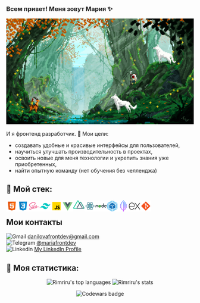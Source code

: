 ### Всем привет! Меня зовут Мария ✨
<p align="center">
 <img alt="Greeting gif" width="600" src="./images/greeting-gif-1.gif">
</p>

И я фронтенд разработчик. 🤠 Мои цели:
 - создавать удобные и красивые интерфейсы для пользователей, 
 - научиться улучшать производительность в проектах,
 - освоить новые для меня технологии и укрепить знания уже приобретенных,
 - найти опытную команду (нет обучения без челленджа)

## 👀 Мой стек:
  <img align="left" width="30" alt="HTML" src="./images/html.png" >
  <img align="left" width="30" alt="CSS" src="./images/css.png" >
  <img align="left" width="30" alt="Sass" src="./images/sass.png" >
  <img align="left" width="30" alt="Tailwind" src="./images/tailwind.svg" >
  <img align="left" width="30" alt="Javascript" src="./images/javascript.png" >
  <img align="left" width="30" alt="Vue" src="./images/vue.png" >
  <img align="left" width="30" alt="Nuxt" src="./images/nuxt.png" >
  <img align="left" width="30" alt="React" src="./images/react.png" >
  <img align="left" width="30" alt="Node.js" src="./images/nodejs.png" >
  <img align="left" width="30" alt="Webpack" src="./images/webpack.png" >
  <img align="left" width="30" alt="Mongo Db" src="./images/mongodb.png" >
  <img align="left" width="30" alt="Express.js" src="./images/expressjs.png" >
  <img align="left" width="30" alt="Git" src="./images/git.png" >
  <br>

## Мои контакты
<img width="16" src="https://img.icons8.com/color/48/gmail-new.png" alt="Gmail">      <danilovafrontdev@gmail.com>
<br>
<img width="16" src="https://img.icons8.com/color/48/telegram-app--v1.png" alt="Telegram">      [@mariafrontdev](https://t.me/mariafrontdev)
<br>
<img width="16" src="https://img.icons8.com/color/48/linkedin.png" alt="Linkedin">       [My LinkedIn Profile](https://www.linkedin.com/in/danilova-maria/)

## 🗿 Моя статистика:

<p align="center">
 <img alt="Rimriru's top languages" height="170" src="https://github-readme-stats.vercel.app/api/top-langs/?username=Rimriru&layout=compact&theme=transparent">
 <img alt="Rimriru's stats" src="https://github-readme-stats.vercel.app/api?username=Rimriru&show_icons=true&theme=transparent&rank_icon=percentile&hide=contribs">
</p>
<p align="center">
 <img alt="Codewars badge" src="https://www.codewars.com/users/Rimriru/badges/large">
</p>
